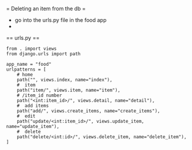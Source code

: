 
= Deleting an item from the db =
* go into the urls.py file in the food app
* 

== urls.py ==

	from . import views
	from django.urls import path

	app_name = "food"
	urlpatterns = [
		# home
		path("", views.index, name="index"),
		#  item
		path("item/", views.item, name="item"),
		# /item_id number
		path("<int:item_id>/", views.detail, name="detail"),
		#  add items
		path("add/", views.create_items, name="create_items"),
		#  edit
		path("update/<int:item_id>/", views.update_item, name="update_item"),
		#  delete
		path("delete/<int:id>/", views.delete_item, name="delete_item"),
	]
	
	
